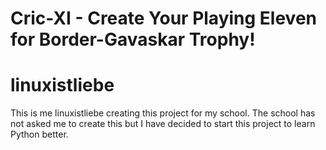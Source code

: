 # Cric-XI - Create Your Playing Eleven for Border-Gavaskar Trophy!
# linuxistliebe
This is me linuxistliebe creating this project for my school.
The school has not asked me to create this but I have decided to start this project to learn Python better.
